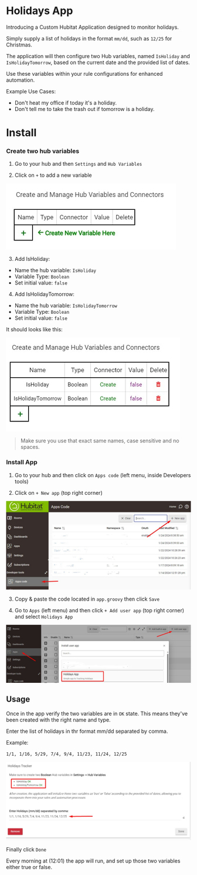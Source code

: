 # Holidays App

Introducing a Custom Hubitat Application designed to monitor holidays.

Simply supply a list of holidays in the format `mm/dd`, such as `12/25` for Christmas.

The application will then configure two Hub variables, named `IsHoliday` and `IsHolidayTomorrow`, based on the current date and the provided list of dates.

Use these variables within your rule configurations for enhanced automation.

Example Use Cases:

- Don't heat my office if today it's a holiday.
- Don't tell me to take the trash out if tomorrow is a holiday.

# Install

### Create two hub variables

1. Go to your hub and then `Settings` and `Hub Variables`

2. Click on `+` to add a new variable

![Add Variable](screenshots/image1.jpg)

3. Add IsHoliday:

- Name the hub variable: `IsHoliday`
- Variable Type: `Boolean`
- Set initial value: `false`

4. Add IsHolidayTomorrow:

- Name the hub variable: `IsHolidayTomorrow`
- Variable Type: `Boolean`
- Set initial value: `false`

It should looks like this:

![Variables](screenshots/image2.jpg)

> Make sure you use that exact same names, case sensitive and no spaces.

### Install App

1. Go to your hub and then click on `Apps code` (left menu, inside Developers tools)

2. Click on `+ New app` (top right corner)

![Variables](screenshots/image3.jpg)

3. Copy & paste the code located in `app.groovy` then click `Save`

4. Go to `Apps` (left menu) and then click `+ Add user app` (top right corner) and select `Holidays App`

![Variables](screenshots/image4.jpg)

## Usage

Once in the app verify the two variables are in `OK` state. This means they've been created with the right name and type.

Enter the list of holidays in thr format mm/dd separated by comma.

Example:

```
1/1, 1/16, 5/29, 7/4, 9/4, 11/23, 11/24, 12/25
```

![Variables](screenshots/image5.jpg)

Finally click `Done`

Every morning at (12:01) the app will run, and set up those two variables either true or false.

